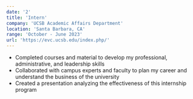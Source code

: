 ```yaml
---
date: '2'
title: 'Intern'
company: 'UCSB Academic Affairs Department'
location: 'Santa Barbara, CA'
range: 'October - June 2023'
url: 'https://evc.ucsb.edu/index.php/'
---
```


- Completed courses and material to develop my professional, administrative, and leadership skills
- Collaborated with campus experts and faculty to plan my career and understand the business of the university
- Created a presentation analyzing the effectiveness of this internship program
